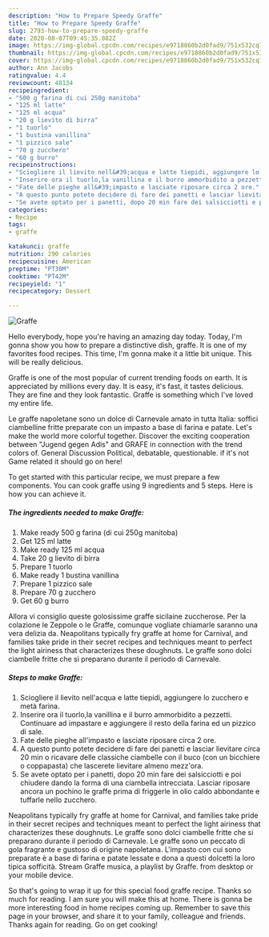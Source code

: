 ```yaml
---
description: "How to Prepare Speedy Graffe"
title: "How to Prepare Speedy Graffe"
slug: 2793-how-to-prepare-speedy-graffe
date: 2020-08-07T09:45:35.882Z
image: https://img-global.cpcdn.com/recipes/e9718860b2d0fad9/751x532cq70/graffe-recipe-main-photo.jpg
thumbnail: https://img-global.cpcdn.com/recipes/e9718860b2d0fad9/751x532cq70/graffe-recipe-main-photo.jpg
cover: https://img-global.cpcdn.com/recipes/e9718860b2d0fad9/751x532cq70/graffe-recipe-main-photo.jpg
author: Ann Jacobs
ratingvalue: 4.4
reviewcount: 48134
recipeingredient:
- "500 g farina di cui 250g manitoba"
- "125 ml latte"
- "125 ml acqua"
- "20 g lievito di birra"
- "1 tuorlo"
- "1 bustina vanillina"
- "1 pizzico sale"
- "70 g zucchero"
- "60 g burro"
recipeinstructions:
- "Sciogliere il lievito nell&#39;acqua e latte tiepidi, aggiungere lo zucchero e metà farina."
- "Inserire ora il tuorlo,la vanillina e il burro ammorbidito a pezzetti. Continuare ad impastare e aggiungere il resto della farina ed un pizzico di sale."
- "Fate delle pieghe all&#39;impasto e lasciate riposare circa 2 ore."
- "A questo punto potete decidere di fare dei panetti e lasciar lievitare circa 20 min o ricavare delle classiche ciambelle con il buco (con un bicchiere o coppapasta) che lascerete lievitare almeno mezz&#39;ora."
- "Se avete optato per i panetti, dopo 20 min fare dei salsicciotti e poi chiudere dando la forma di una ciambella intrecciata. Lasciar riposare ancora un pochino le graffe prima di friggerle in olio caldo abbondante e tuffarle nello zucchero."
categories:
- Recipe
tags:
- graffe

katakunci: graffe 
nutrition: 290 calories
recipecuisine: American
preptime: "PT30M"
cooktime: "PT42M"
recipeyield: "1"
recipecategory: Dessert

---
```



![Graffe](https://img-global.cpcdn.com/recipes/e9718860b2d0fad9/751x532cq70/graffe-recipe-main-photo.jpg)

Hello everybody, hope you're having an amazing day today. Today, I'm gonna show you how to prepare a distinctive dish, graffe. It is one of my favorites food recipes. This time, I'm gonna make it a little bit unique. This will be really delicious.

Graffe is one of the most popular of current trending foods on earth. It is appreciated by millions every day. It is easy, it's fast, it tastes delicious. They are fine and they look fantastic. Graffe is something which I've loved my entire life.

Le graffe napoletane sono un dolce di Carnevale amato in tutta Italia: soffici ciambelline fritte preparate con un impasto a base di farina e patate. Let&#39;s make the world more colorful together. Discover the exciting cooperation between &#34;Jugend gegen Adis&#34; and GRAFE in connection with the trend colors of. General Discussion Political, debatable, questionable. if it&#39;s not Game related it should go on here!


To get started with this particular recipe, we must prepare a few components. You can cook graffe using 9 ingredients and 5 steps. Here is how you can achieve it.

<!--inarticleads1-->

##### The ingredients needed to make Graffe:

1. Make ready 500 g farina (di cui 250g manitoba)
1. Get 125 ml latte
1. Make ready 125 ml acqua
1. Take 20 g lievito di birra
1. Prepare 1 tuorlo
1. Make ready 1 bustina vanillina
1. Prepare 1 pizzico sale
1. Prepare 70 g zucchero
1. Get 60 g burro


Allora vi consiglio queste golosissime graffe sicilaine zuccherose. Per la colazione le Zeppole o le Graffe, comunque vogliate chiamarle saranno una vera delizia da. Neapolitans typically fry graffe at home for Carnival, and families take pride in their secret recipes and techniques meant to perfect the light airiness that characterizes these doughnuts. Le graffe sono dolci ciambelle fritte che si preparano durante il periodo di Carnevale. 

<!--inarticleads2-->

##### Steps to make Graffe:

1. Sciogliere il lievito nell&#39;acqua e latte tiepidi, aggiungere lo zucchero e metà farina.
1. Inserire ora il tuorlo,la vanillina e il burro ammorbidito a pezzetti. Continuare ad impastare e aggiungere il resto della farina ed un pizzico di sale.
1. Fate delle pieghe all&#39;impasto e lasciate riposare circa 2 ore.
1. A questo punto potete decidere di fare dei panetti e lasciar lievitare circa 20 min o ricavare delle classiche ciambelle con il buco (con un bicchiere o coppapasta) che lascerete lievitare almeno mezz&#39;ora.
1. Se avete optato per i panetti, dopo 20 min fare dei salsicciotti e poi chiudere dando la forma di una ciambella intrecciata. Lasciar riposare ancora un pochino le graffe prima di friggerle in olio caldo abbondante e tuffarle nello zucchero.


Neapolitans typically fry graffe at home for Carnival, and families take pride in their secret recipes and techniques meant to perfect the light airiness that characterizes these doughnuts. Le graffe sono dolci ciambelle fritte che si preparano durante il periodo di Carnevale. Le graffe sono un peccato di gola fragrante e gustoso di origine napoletana. L&#39;impasto con cui sono preparate è a base di farina e patate lessate e dona a questi dolcetti la loro tipica sofficità. Stream Graffe musica, a playlist by Graffe. from desktop or your mobile device. 

So that's going to wrap it up for this special food graffe recipe. Thanks so much for reading. I am sure you will make this at home. There is gonna be more interesting food in home recipes coming up. Remember to save this page in your browser, and share it to your family, colleague and friends. Thanks again for reading. Go on get cooking!
